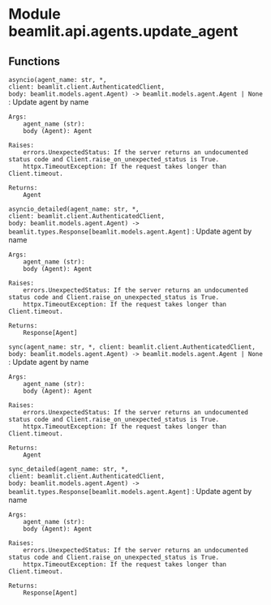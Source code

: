 Module beamlit.api.agents.update_agent
======================================

Functions
---------

`asyncio(agent_name: str, *, client: beamlit.client.AuthenticatedClient, body: beamlit.models.agent.Agent) ‑> beamlit.models.agent.Agent | None`
:   Update agent by name
    
    Args:
        agent_name (str):
        body (Agent): Agent
    
    Raises:
        errors.UnexpectedStatus: If the server returns an undocumented status code and Client.raise_on_unexpected_status is True.
        httpx.TimeoutException: If the request takes longer than Client.timeout.
    
    Returns:
        Agent

`asyncio_detailed(agent_name: str, *, client: beamlit.client.AuthenticatedClient, body: beamlit.models.agent.Agent) ‑> beamlit.types.Response[beamlit.models.agent.Agent]`
:   Update agent by name
    
    Args:
        agent_name (str):
        body (Agent): Agent
    
    Raises:
        errors.UnexpectedStatus: If the server returns an undocumented status code and Client.raise_on_unexpected_status is True.
        httpx.TimeoutException: If the request takes longer than Client.timeout.
    
    Returns:
        Response[Agent]

`sync(agent_name: str, *, client: beamlit.client.AuthenticatedClient, body: beamlit.models.agent.Agent) ‑> beamlit.models.agent.Agent | None`
:   Update agent by name
    
    Args:
        agent_name (str):
        body (Agent): Agent
    
    Raises:
        errors.UnexpectedStatus: If the server returns an undocumented status code and Client.raise_on_unexpected_status is True.
        httpx.TimeoutException: If the request takes longer than Client.timeout.
    
    Returns:
        Agent

`sync_detailed(agent_name: str, *, client: beamlit.client.AuthenticatedClient, body: beamlit.models.agent.Agent) ‑> beamlit.types.Response[beamlit.models.agent.Agent]`
:   Update agent by name
    
    Args:
        agent_name (str):
        body (Agent): Agent
    
    Raises:
        errors.UnexpectedStatus: If the server returns an undocumented status code and Client.raise_on_unexpected_status is True.
        httpx.TimeoutException: If the request takes longer than Client.timeout.
    
    Returns:
        Response[Agent]